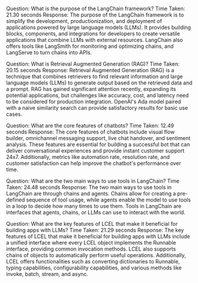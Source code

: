 Question: What is the purpose of the LangChain framework?
Time Taken: 21.30 seconds
Response: The purpose of the LangChain framework is to simplify the development, productionization, and deployment of applications powered by large language models (LLMs). It provides building blocks, components, and integrations for developers to create versatile applications that combine LLMs with external resources. LangChain also offers tools like LangSmith for monitoring and optimizing chains, and LangServe to turn chains into APIs.



Question: What is Retrieval Augmented Generation (RAG)?
Time Taken: 20.15 seconds
Response: Retrieval Augmented Generation (RAG) is a technique that combines retrievers to find relevant information and large language models (LLMs) to generate output based on the retrieved data and a prompt. RAG has gained significant attention recently, expanding its potential applications, but challenges like accuracy, cost, and latency need to be considered for production integration. OpenAI's Ada model paired with a naive similarity search can provide satisfactory results for basic use cases.



Question: What are the core features of chatbots?
Time Taken: 12.49 seconds
Response: The core features of chatbots include visual flow builder, omnichannel messaging support, live chat handover, and sentiment analysis. These features are essential for building a successful bot that can deliver conversational experiences and provide instant customer support 24x7. Additionally, metrics like automation rate, resolution rate, and customer satisfaction can help improve the chatbot's performance over time.



Question: What are the two main ways to use tools in LangChain?
Time Taken: 24.48 seconds
Response: The two main ways to use tools in LangChain are through chains and agents. Chains allow for creating a pre-defined sequence of tool usage, while agents enable the model to use tools in a loop to decide how many times to use them. Tools in LangChain are interfaces that agents, chains, or LLMs can use to interact with the world.



Question: What are the key features of LCEL that make it beneficial for building apps with LLMs?
Time Taken: 21.29 seconds
Response: The key features of LCEL that make it beneficial for building apps with LLMs include a unified interface where every LCEL object implements the Runnable interface, providing common invocation methods. LCEL also supports chains of objects to automatically perform useful operations. Additionally, LCEL offers functionalities such as converting dictionaries to Runnable, typing capabilities, configurability capabilities, and various methods like invoke, batch, stream, and async.



